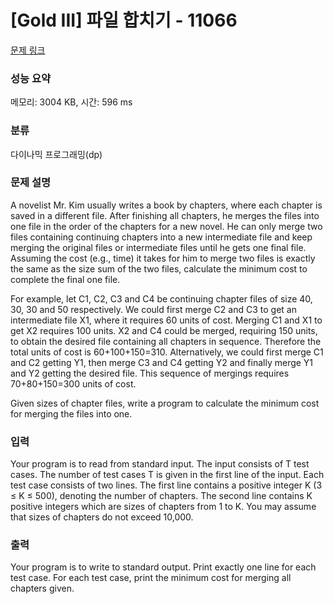 # [Gold III] 파일 합치기 - 11066 

[문제 링크](https://www.acmicpc.net/problem/11066) 

### 성능 요약

메모리: 3004 KB, 시간: 596 ms

### 분류

다이나믹 프로그래밍(dp)

### 문제 설명

<p>A novelist Mr. Kim usually writes a book by chapters, where each chapter is saved in a different file. After finishing all chapters, he merges the files into one file in the order of the chapters for a new novel. He can only merge two files containing continuing chapters into a new intermediate file and keep merging the original files or intermediate files until he gets one final file. Assuming the cost (e.g., time) it takes for him to merge two files is exactly the same as the size sum of the two files, calculate the minimum cost to complete the final one file.</p>

<p>For example, let C1, C2, C3 and C4 be continuing chapter files of size 40, 30, 30 and 50 respectively. We could first merge C2 and C3 to get an intermediate file X1, where it requires 60 units of cost. Merging C1 and X1 to get X2 requires 100 units. X2 and C4 could be merged, requiring 150 units, to obtain the desired file containing all chapters in sequence. Therefore the total units of cost is 60+100+150=310. Alternatively, we could first merge C1 and C2 getting Y1, then merge C3 and C4 getting Y2 and finally merge Y1 and Y2 getting the desired file. This sequence of mergings requires 70+80+150=300 units of cost. </p>

<p>Given sizes of chapter files, write a program to calculate the minimum cost for merging the files into one.</p>

### 입력 

 <p>Your program is to read from standard input. The input consists of T test cases. The number of test cases T is given in the first line of the input. Each test case consists of two lines. The first line contains a positive integer K (3 ≤ K ≤ 500), denoting the number of chapters. The second line contains K positive integers which are sizes of chapters from 1 to K. You may assume that sizes of chapters do not exceed 10,000.</p>

### 출력 

 <p>Your program is to write to standard output. Print exactly one line for each test case. For each test case, print the minimum cost for merging all chapters given.</p>

